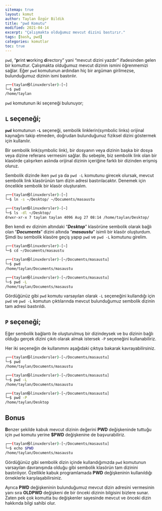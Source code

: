 ```yaml
---
sitemap: true
layout: komut
author: Taylan Özgür Bildik
title: "pwd Komutu"
modified: 2021-04-14
excerpt: "Çalışmakta olduğumuz mevcut dizini bastırır."
tags: [bash, pwd]
categories: komutlar 
toc: true 
---
```



`pwd`, “**p**rint **w**orking **d**irectory” yani “mevcut dizini yazdır” ifadesinden gelen bir komuttur. Çalışmakta olduğumuz mevcut dizinin ismini öğrenmemizi sağlar. Eğer `pwd` komutunun ardından hiç bir argüman girilmezse, bulunduğumuz dizinin ismi bastırılır. 

```bash
┌──(taylan㉿linuxdersler)-[~]
└─$ pwd
/home/taylan
```

`pwd` komutunun iki seçeneği bulunuyor; 

## `L` seçeneği;

**`pwd`** komutunun **`-L`** seçeneği, sembolik linklerin(symbolic links) orijinal kaynağını takip etmeden, doğrudan bulunduğunuz fiziksel dizini göstermek için kullanılır.

Bir sembolik link(symbolic link), bir dosyanın veya dizinin başka bir dosya veya dizine referans vermesini sağlar. Bu sebeple, biz sembolik link olan bir klasörde çalışırken aslında orijinal dizinin içeriğine farklı bir dizinden erişmiş oluruz. 

Sembolik dizinde iken `pwd` ya da `pwd -L` komutunu girecek olursak, mevcut sembolik link klasörünün tam dizin adresi bastırılacaktır. Denemek için öncelikle sembolik bir klasör oluşturalım.

```bash
┌──(taylan㉿linuxdersler)-[~]
└─$ ln -s ~/Desktop/ ~/Documents/masaustu

┌──(taylan㉿linuxdersler)-[~]
└─$ ls -dl ~/Desktop/                                                                                   
drwxr-xr-x 7 taylan taylan 4096 Aug 27 08:14 /home/taylan/Desktop/
```

Ben kendi ev dizinim altındaki “***Desktop***” klasörüne sembolik olarak bağlı olan “***Documents***” dizini altında “***masaustu***” isimli bir klasör oluşturdum. Şimdi bu sembolik klasöre geçiş yapıp `pwd` ve `pwd -L` komutunu girelim. 

```bash
┌──(taylan㉿linuxdersler)-[~]
└─$ cd ~/Documents/masaustu

┌──(taylan㉿linuxdersler)-[~/Documents/masaustu]
└─$ pwd                                                                                                 
/home/taylan/Documents/masaustu

┌──(taylan㉿linuxdersler)-[~/Documents/masaustu]
└─$ pwd -L                                                                                              
/home/taylan/Documents/masaustu
```

Gördüğünüz gibi `pwd` komutu varsayılan olarak `-L` seçeneğini kullandığı için `pwd` ve `pwd -L` komutun çıktılarında mevcut bulunduğumuz sembolik dizinin tam adresi bastırıldı. 

## `P` seçeneği;

Eğer sembolik bağlantı ile oluşturulmuş bir dizindeysek ve bu dizinin bağlı olduğu gerçek dizini çıkıtı olarak almak istersek `-P` seçeneğini kullanabiliriz.

Her iki seçeneğin de kullanımını aşağıdaki çıktıya bakarak kavrayabilirsiniz.

```bash
┌──(taylan㉿linuxdersler)-[~/Documents/masaustu]
└─$ pwd                                                                                                 
/home/taylan/Documents/masaustu

┌──(taylan㉿linuxdersler)-[~/Documents/masaustu]
└─$ pwd -L
/home/taylan/Documents/masaustu

┌──(taylan㉿linuxdersler)-[~/Documents/masaustu]
└─$ pwd -P                                                                                              
/home/taylan/Desktop
```

## Bonus

**B**enzer şekilde kabuk mevcut dizinin değerini **PWD** değişkeninde tuttuğu için  `pwd` komutu yerine **$PWD** değişkenine de başvurabiliriz.

```bash
┌──(taylan㉿linuxdersler)-[~/Documents/masaustu]
└─$ echo $PWD
/home/taylan/Documents/masaustu
```

Gördüğünüz gibi sembolik dizin içinde kullandığımızda `pwd` komutunun varsayılan davranışında olduğu gibi sembolik klasörün tam dizinini bastırılıyor. Özellikle kabuk programlamada **PWD** değişkeninin kullanıldığı örneklerle karşılaşabilirsiniz. 

Ayrıca **PWD** değişkeninin bulunduğumuz mevcut dizin adresini vermesinin yanı sıra **OLDPWD** değişkeni de bir önceki dizinin bilgisini bizlere sunar. Zaten pek çok komutta bu değişkenler sayesinde mevcut ve önceki dizin hakkında bilgi sahibi olur.